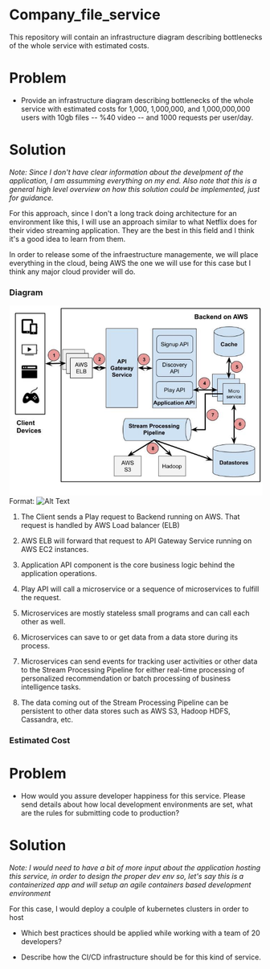 # Company_file_service
This repository will contain an infrastructure diagram describing bottlenecks of the whole service with estimated costs.

# Problem
- Provide an infrastructure diagram describing bottlenecks of the whole service with estimated costs for 1,000, 1,000,000, and 1,000,000,000 users with 10gb files -- %40 video -- and 1000 requests per user/day.

# Solution
*Note: Since I don't have clear information about the develpment of the application, I am assumming everything on my end. Also note that this is a general high level overview on how this solution could be implemented, just for guidance.*

For this approach, since I don't a long track doing architecture for an environment like this, I will use an approach similar to what Netflix does for their video streaming application. They are the best in this field and I think it's a good idea to learn from them.

In order to release some of the infraestructure managemente, we will place everything in the cloud, being AWS the one we will use for this case but I think any major cloud provider will do.

### Diagram

![Diagram](infrastructure.jpg)
Format: ![Alt Text](url)

1. The Client sends a Play request to Backend running on AWS. That request is handled by AWS Load balancer (ELB)

2. AWS ELB will forward that request to API Gateway Service running on AWS EC2 instances. 

3. Application API component is the core business logic behind the application operations.

4. Play API will call a microservice or a sequence of microservices to fulfill the request.

5. Microservices are mostly stateless small programs and can call each other as well.

6. Microservices can save to or get data from a data store during its process.

7. Microservices can send events for tracking user activities or other data to the Stream Processing Pipeline for either real-time processing of personalized recommendation or batch processing of business intelligence tasks.

8. The data coming out of the Stream Processing Pipeline can be persistent to other data stores such as AWS S3, Hadoop HDFS, Cassandra, etc.


### Estimated Cost



# Problem
- How would you assure developer happiness for this service. Please send details about how local development environments are set, what are the rules for submitting code to
production?

# Solution
*Note: I would need to have a bit of more input about the application hosting this service, in order to design the proper dev env so, let's say this is a containerized app and will setup an agile containers based development environment*

For this case, I would deploy a coulple of kubernetes clusters in order to host 

- Which best practices should be applied while working with a team of 20 developers?

- Describe how the CI/CD infrastructure should be for this kind of service.
